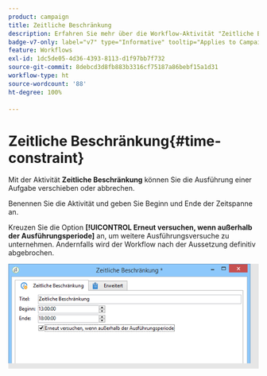 ```yaml
---
product: campaign
title: Zeitliche Beschränkung
description: Erfahren Sie mehr über die Workflow-Aktivität "Zeitliche Beschränkung".
badge-v7-only: label="v7" type="Informative" tooltip="Applies to Campaign Classic v7 only"
feature: Workflows
exl-id: 1dc5de05-4d36-4393-8113-d1f97bb7f732
source-git-commit: 8debcd3d8fb883b3316cf75187a86bebf15a1d31
workflow-type: ht
source-wordcount: '88'
ht-degree: 100%

---
```


# Zeitliche Beschränkung{#time-constraint}



Mit der Aktivität **Zeitliche Beschränkung** können Sie die Ausführung einer Aufgabe verschieben oder abbrechen.

Benennen Sie die Aktivität und geben Sie Beginn und Ende der Zeitspanne an.

Kreuzen Sie die Option **[!UICONTROL Erneut versuchen, wenn außerhalb der Ausführungsperiode]** an, um weitere Ausführungsversuche zu unternehmen. Andernfalls wird der Workflow nach der Aussetzung definitiv abgebrochen.

![](assets/s_user_scheduled_wait.png)
